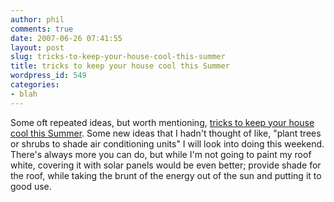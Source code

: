 ```yaml
---
author: phil
comments: true
date: 2007-06-26 07:41:55
layout: post
slug: tricks-to-keep-your-house-cool-this-summer
title: tricks to keep your house cool this Summer
wordpress_id: 549
categories:
- blah
---
```


Some oft repeated ideas, but worth mentioning, [tricks to keep your house cool this Summer](http://freshome.com/2007/06/25/tricks-keep-your-house-cool-this-summer/).  Some new ideas that I hadn't thought of like, "plant trees or shrubs to shade air conditioning units" I will look into doing this weekend.  There's always more you can do, but while I'm not going to paint my roof white, covering it with solar panels would be even better; provide shade for the roof, while taking the brunt of the energy out of the sun and putting it to good use.
